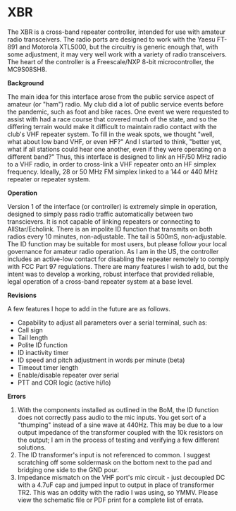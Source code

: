 # XBR
The XBR is a cross-band repeater controller, intended for use with amateur radio transceivers. The radio ports are designed to work with the Yaesu FT-891 and Motorola XTL5000, but the circuitry is generic enough that, with some adjustment, it may very well work with a variety of radio transceivers. The heart of the controller is a Freescale/NXP 8-bit microcontroller, the MC9S08SH8.

**Background**

The main idea for this interface arose from the public service aspect of amateur (or "ham") radio. My club did a lot of public service events before the pandemic, such as foot and bike races. One event we were requested to assist with had a race course that covered much of the state, and so the differing terrain would make it difficult to maintain radio contact with the club's VHF repeater system. To fill in the weak spots, we thought "well, what about low band VHF, or even HF?" And I started to think, "better yet, what if all stations could hear one another, even if they were operating on a different band?" Thus, this interface is designed to link an HF/50 MHz radio to a VHF radio, in order to cross-link a VHF repeater onto an HF simplex frequency. Ideally, 28 or 50 MHz FM simplex linked to a 144 or 440 MHz repeater or repeater system.

**Operation**

Version 1 of the interface (or controller) is extremely simple in operation, designed to simply pass radio traffic automatically between two transcievers. It is not capable of linking repeaters or connecting to AllStar/Echolink. There is an impolite ID function that transmits on both radios every 10 minutes, non-adjustable. The tail is 500mS, non-adjustable. The ID function may be suitable for most users, but please follow your local governance for amateur radio operation. As I am in the US, the controller includes an active-low contact for disabling the repeater remotely to comply with FCC Part 97 regulations. There are many features I wish to add, but the intent was to develop a working, robust interface that provided reliable, legal operation of a cross-band repeater system at a base level.

**Revisions**

A few features I hope to add in the future are as follows.
- Capability to adjust all parameters over a serial terminal, such as:
- Call sign
- Tail length
- Polite ID function
- ID inactivity timer
- ID speed and pitch adjustment in words per minute (beta)
- Timeout timer length
- Enable/disable repeater over serial
- PTT and COR logic (active hi/lo)

**Errors**

1) With the components installed as outlined in the BoM, the ID function does not correctly pass audio to the mic inputs. You get sort of a "thumping" instead of a sine wave at 440Hz. This may be due to a low output impedance of the transformer coupled with the 10k resistors on the output; I am in the process of testing and verifying a few different solutions. 
2) The ID transformer's input is not referenced to common. I suggest scratching off some soldermask on the bottom next to the pad and bridging one side to the GND pour.
3) Impedance mismatch on the VHF port's mic circuit - just decoupled DC with a 4.7uF cap and jumped input to output in place of transformer TR2. This was an oddity with the radio I was using, so YMMV. 
Please view the schematic file or PDF print for a complete list of errata. 
